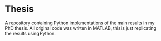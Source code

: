 # Thesis


A repository containing Python implementations of the main results in my PhD thesis. All original code was written in MATLAB, this is just replicating the results using Python.
